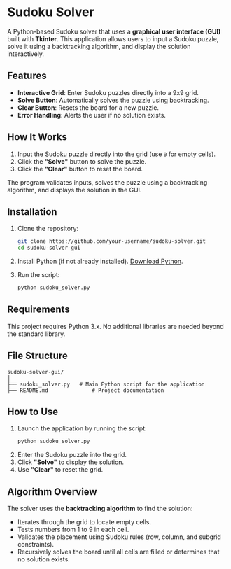 # Sudoku Solver

A Python-based Sudoku solver that uses a **graphical user interface (GUI)** built with **Tkinter**. This application allows users to input a Sudoku puzzle, solve it using a backtracking algorithm, and display the solution interactively.

## Features
- **Interactive Grid**: Enter Sudoku puzzles directly into a 9x9 grid.
- **Solve Button**: Automatically solves the puzzle using backtracking.
- **Clear Button**: Resets the board for a new puzzle.
- **Error Handling**: Alerts the user if no solution exists.

## How It Works
1. Input the Sudoku puzzle directly into the grid (use `0` for empty cells).
2. Click the **"Solve"** button to solve the puzzle.
3. Click the **"Clear"** button to reset the board.

The program validates inputs, solves the puzzle using a backtracking algorithm, and displays the solution in the GUI.

## Installation

1. Clone the repository:
   ```bash
   git clone https://github.com/your-username/sudoku-solver.git
   cd sudoku-solver-gui
   ```

2. Install Python (if not already installed). [Download Python](https://www.python.org/downloads/).

3. Run the script:
   ```bash
   python sudoku_solver.py
   ```

## Requirements
This project requires Python 3.x. No additional libraries are needed beyond the standard library.

## File Structure
```
sudoku-solver-gui/
│
├── sudoku_solver.py   # Main Python script for the application
├── README.md              # Project documentation

```

## How to Use
1. Launch the application by running the script:
   ```bash
   python sudoku_solver.py
   ```
2. Enter the Sudoku puzzle into the grid.
3. Click **"Solve"** to display the solution.
4. Use **"Clear"** to reset the grid.

## Algorithm Overview
The solver uses the **backtracking algorithm** to find the solution:
- Iterates through the grid to locate empty cells.
- Tests numbers from 1 to 9 in each cell.
- Validates the placement using Sudoku rules (row, column, and subgrid constraints).
- Recursively solves the board until all cells are filled or determines that no solution exists.
